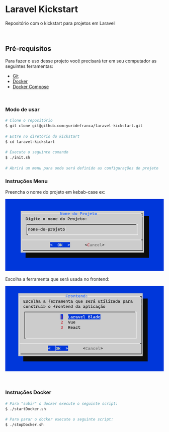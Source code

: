 # Laravel Kickstart

Repositório com o kickstart para projetos em Laravel

<br>

## Pré-requisitos

Para fazer o uso desse projeto você precisará ter em seu computador as seguintes ferramentas:

- [Git](https://git-scm.com/)
- [Docker](https://www.docker.com/)
- [Docker Compose](https://docs.docker.com/compose/)

<br>

### Modo de usar
``` bash
# Clone o repositório
$ git clone git@github.com:yuridefranca/laravel-kickstart.git

# Entre no diretório do kickstart
$ cd laravel-kickstart

# Execute o seguinte comando
$ ./init.sh

# Abrirá um menu para onde será definido as configurações do projeto

```

### Instruções Menu <br>

Preencha o nome do projeto em kebab-case ex:

![Dialog Nome do Projeto](/images/dialog-nome-do-projeto.png)

Escolha a ferramenta que será usada no frontend:

![Dialog Nome do Projeto](/images/dialog-ferramenta-frontend.png)

<br>

### Instruções Docker

``` bash
# Para "subir" o docker execute o seguinte script:
$ ./startDocker.sh

# Para parar o docker execute o seguinte script:
$ ./stopDocker.sh

```
